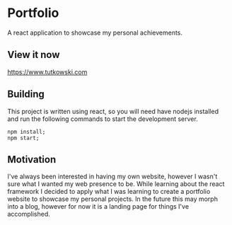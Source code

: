 # Portfolio
A react application to showcase my personal achievements.

## View it now
https://www.tutkowski.com

## Building
This project is written using react, so you will need have nodejs installed and run the following commands to start the development server.

```
npm install;
npm start;
```

## Motivation
I've always been interested in having my own website, however I wasn't sure what I wanted my web presence to be. While learning about the react framework I decided to apply what I was learning to create a portfolio website to showcase my personal projects. In the future this may morph into a blog, however for now it is a landing page for things I've accomplished.